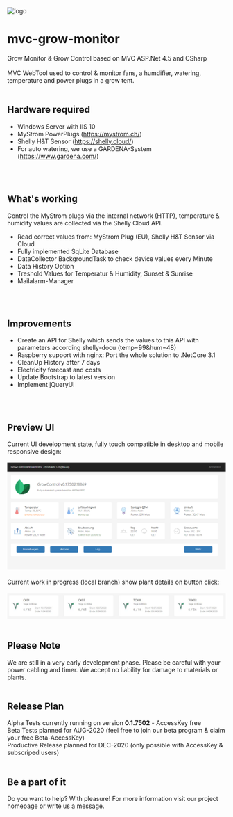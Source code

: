 <img src="http://srv01.hightechnix.at/growcontrol/content/images/growcontrol-logo.png" alt="logo" />

# mvc-grow-monitor
Grow Monitor &amp; Grow Control based on MVC ASP.Net 4.5 and CSharp
<br />
<br />
MVC WebTool used to control & monitor fans, a humdifier, watering, temperature and power plugs in a grow tent.
<br />
<br />

## Hardware required
- Windows Server with IIS 10
- MyStrom PowerPlugs (https://mystrom.ch/)
- Shelly H&amp;T Sensor (https://shelly.cloud/)
- For auto watering, we use a GARDENA-System (https://www.gardena.com/)
<br />
<br />

## What's working
Control the MyStrom plugs via the internal network (HTTP), temperature &amp; humidity values are collected via the Shelly Cloud API.
<br />
- Read correct values from: MyStrom Plug (EU), Shelly H&amp;T Sensor via Cloud
- Fully implemented SqLite Database
- DataCollector BackgroundTask to check device values every Minute
- Data History Option
- Treshold Values for Temperatur &amp; Humidity, Sunset &amp; Sunrise
- Mailalarm-Manager
<br />
<br />

## Improvements
- Create an API for Shelly which sends the values to this API with parameters according shelly-docu (temp=99&hum=48)
- Raspberry support with nginx: Port the whole solution to .NetCore 3.1
- CleanUp History after 7 days
- Electricity forecast and costs
- Update Bootstrap to latest version
- Implement jQueryUI
<br />
<br />

## Preview UI
Current UI development state, fully touch compatible in desktop and mobile responsive design:
<br />
<br />
<img src="preview.png" alt="preview" />
<br />
<br />
Current work in progress (local branch) show plant details on button click:
<br />
<br />
<img src="preview-plants.JPG" alt="preview" />
<br />
<br />

## Please Note
We are still in a very early development phase. Please be careful with your power cabling and timer. We accept no liability for damage to materials or plants.
<br />
<br />

## Release Plan
Alpha Tests currently running on version <b>0.1.7502</b> - AccessKey free
<br />
Beta Tests planned for AUG-2020 (feel free to join our beta program &amp; claim your free Beta-AccessKey)
<br />
Productive Release planned for DEC-2020 (only possible with AccessKey &amp; subscriped users)
<br />
<br />

## Be a part of it
Do you want to help? With pleasure! For more information visit our project homepage or write us a message.
<br />
<br />
